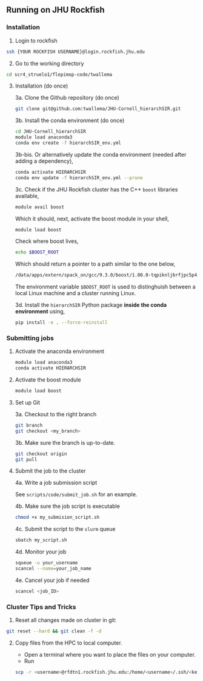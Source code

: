 ## Running on JHU Rockfish

### Installation 

1. Login to rockfish

```bash
ssh {YOUR ROCKFISH USERNAME}@login.rockfish.jhu.edu
```

2. Go to the working directory

```bash
cd scr4_struelo1/flepimop-code/twallema
```

3. Installation (do once)

    3a. Clone the Github repository (do once)

    ```bash
    git clone git@github.com:twallema/JHU-Cornell_hierarchSIR.git
    ```

    3b. Install the conda environment (do once)

    ```bash
    cd JHU-Cornell_hierarchSIR
    module load anaconda3
    conda env create -f hierarchSIR_env.yml
    ```

    3b-bis. Or alternatively update the conda environment (needed after adding a dependency),

    ```bash
    conda activate HIERARCHSIR
    conda env update -f hierarchSIR_env.yml --prune
    ```

    3c. Check if the JHU Rockfish cluster has the C++ `boost` libraries available,

    ```bash
    module avail boost
    ```

    Which it should, next, activate the boost module in your shell,

    ```bash
    module load boost
    ```

    Check where boost lives,

    ```bash
    echo $BOOST_ROOT
    ```

    Which should return a pointer to a path similar to the one below,

    ```bash
    /data/apps/extern/spack_on/gcc/9.3.0/boost/1.80.0-tqpiknljbrfjpc5p4axtn67oo74gitiu
    ```

    The environment variable `$BOOST_ROOT` is used to distinghuish between a local Linux machine and a cluster running Linux.

    3d. Install the `hierarchSIR` Python package **inside the conda environment** using,

    ```bash
    pip install -e . --force-reinstall
    ```

### Submitting jobs

1. Activate the anaconda environment

    ```bash
    module load anaconda3
    conda activate HIERARCHSIR
    ```

2. Activate the boost module

    ```bash
    module load boost
    ```

3. Set up Git

    3a. Checkout to the right branch

    ```bash
    git branch 
    git checkout <my_branch>
    ```

    3b. Make sure the branch is up-to-date.

    ```bash
    git checkout origin
    git pull
    ```

4. Submit the job to the cluster

    4a. Write a job submission script

    See `scripts/code/submit_job.sh` for an example.

    4b. Make sure the job script is executable

    ```bash
    chmod +x my_submision_script.sh
    ```

    4c. Submit the script to the `slurm` queue

    ```bash
    sbatch my_script.sh
    ```

    4d. Monitor your job

    ```bash
    squeue -u your_username
    scancel --name=your_job_name
    ```

    4e. Cancel your job if needed

    ```bash
    scancel <job_ID>
    ```

### Cluster Tips and Tricks

1. Reset all changes made on cluster in git:

```bash
git reset --hard && git clean -f -d
```

2. Copy files from the HPC to local computer.

    - Open a terminal where you want to place the files on your computer.
    - Run

    ```bash
    scp -r <username>@rfdtn1.rockfish.jhu.edu:/home/<username>/.ssh/<key_name.pub> .
    ```

